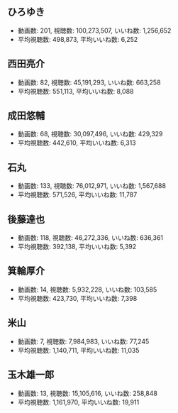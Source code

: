 ## ひろゆき

-   動画数: 201, 視聴数: 100,273,507, いいね数: 1,256,652
-   平均視聴数: 498,873, 平均いいね数: 6,252

## 西田亮介

-   動画数: 82, 視聴数: 45,191,293, いいね数: 663,258
-   平均視聴数: 551,113, 平均いいね数: 8,088

## 成田悠輔

-   動画数: 68, 視聴数: 30,097,496, いいね数: 429,329
-   平均視聴数: 442,610, 平均いいね数: 6,313

## 石丸

-   動画数: 133, 視聴数: 76,012,971, いいね数: 1,567,688
-   平均視聴数: 571,526, 平均いいね数: 11,787

## 後藤達也

-   動画数: 118, 視聴数: 46,272,336, いいね数: 636,361
-   平均視聴数: 392,138, 平均いいね数: 5,392

## 箕輪厚介

-   動画数: 14, 視聴数: 5,932,228, いいね数: 103,585
-   平均視聴数: 423,730, 平均いいね数: 7,398

## 米山

-   動画数: 7, 視聴数: 7,984,983, いいね数: 77,245
-   平均視聴数: 1,140,711, 平均いいね数: 11,035

## 玉木雄一郎

-   動画数: 13, 視聴数: 15,105,616, いいね数: 258,848
-   平均視聴数: 1,161,970, 平均いいね数: 19,911
